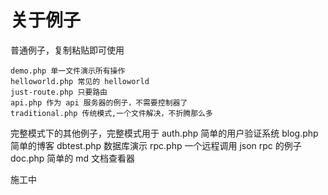 # 关于例子



普通例子，复制粘贴即可使用

    demo.php 单一文件演示所有操作
    helloworld.php 常见的 helloworld
    just-route.php 只要路由
    api.php 作为 api 服务器的例子，不需要控制器了
    traditional.php 传统模式,一个文件解决，不折腾那么多


完整模式下的其他例子，完整模式用于
    auth.php 简单的用户验证系统
    blog.php 简单的博客
    dbtest.php 数据库演示
    rpc.php 一个远程调用 json rpc 的例子
    doc.php 简单的 md 文档查看器

施工中